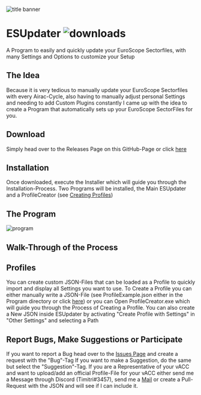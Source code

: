 ![title banner](http://tim-u.me/title.png)

# ESUpdater ![downloads](https://img.shields.io/github/downloads/Tim-Unger/esupdater/total)

A Program to easily and quickly update your EuroScope Sectorfiles, with many Settings and Options to customize your Setup

## The Idea

Because it is very tedious to manually update your EuroScope Sectorfiles with every Airac-Cycle, also having to manually adjust personal Settings 
and needing to add Custom Plugins constantly I came up with the idea to create a Program that automatically sets up your EuroScope SectorFiles for you.

## Download

Simply head over to the Releases Page on this GitHub-Page or click [here](https://github.com/Tim-Unger/ESUpdater/releases/latest)

## Installation

Once downloaded, execute the Installer which will guide you through the Installation-Process.
Two Programs will be installed, the Main ESUpdater and a ProfileCreator (see [Creating Profiles](#Profiles))

 ## The Program
 
 ![program](https://i.imgur.com/kxzC8FM.png)
 
 ## Walk-Through of the Process
 
 ## Profiles
 You can create custom JSON-Files that can be loaded as a Profile to quickly import and display all Settings you want to use.
 To Create a Profile you can either manually write a JSON-File (see ProfileExample.json either in the Program directory or click [here](http://tim-u.me/ProfileExample.json))
 or you can Open ProfileCreator.exe which will guide you through the Process of Creating a Profile.
 You can also create a New JSON inside ESUpdater by activating "Create Profile with Settings" in "Other Settings" and selecting a Path
 
 ## Report Bugs, Make Suggestions or Participate
 
 If you want to report a Bug head over to the [Issues Page](https://github.com/Tim-Unger/ESUpdater/issues) and create a request with the "Bug"-Tag
 If you want to make a Suggestion, do the same but select the "Suggestion"-Tag.
 If you are a Representative of your vACC and want to upload/add an official Profile-File for your vACC either send me a Message through Discord (Timitri#3457), send me a [Mail](mailto:contact@tim-u.me) or create a Pull-Request with the JSON and will see if I can include it.
